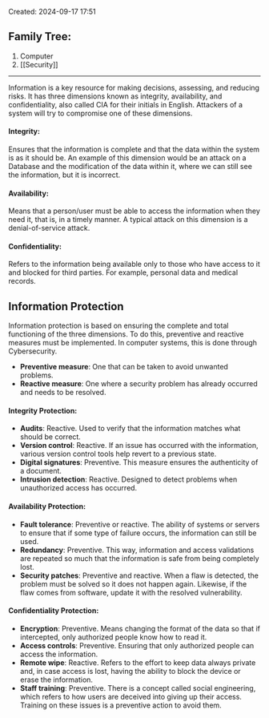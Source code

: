 Created: 2024-09-17 17:51
## Family Tree:
1. Computer
2. [[Security]]
-- -
Information is a key resource for making decisions, assessing, and reducing risks. It has three dimensions known as integrity, availability, and confidentiality, also called CIA for their initials in English. Attackers of a system will try to compromise one of these dimensions.
#### Integrity:
Ensures that the information is complete and that the data within the system is as it should be. An example of this dimension would be an attack on a Database and the modification of the data within it, where we can still see the information, but it is incorrect.
#### Availability:
Means that a person/user must be able to access the information when they need it, that is, in a timely manner. A typical attack on this dimension is a denial-of-service attack.
#### Confidentiality:
Refers to the information being available only to those who have access to it and blocked for third parties. For example, personal data and medical records.

## Information Protection
Information protection is based on ensuring the complete and total functioning of the three dimensions. To do this, preventive and reactive measures must be implemented. In computer systems, this is done through Cybersecurity.
- **Preventive measure**: One that can be taken to avoid unwanted problems.
- **Reactive measure**: One where a security problem has already occurred and needs to be resolved.
#### Integrity Protection:
- **Audits**: Reactive. Used to verify that the information matches what should be correct.
- **Version control**: Reactive. If an issue has occurred with the information, various version control tools help revert to a previous state.
- **Digital signatures**: Preventive. This measure ensures the authenticity of a document.
- **Intrusion detection**: Reactive. Designed to detect problems when unauthorized access has occurred.
#### Availability Protection:
- **Fault tolerance**: Preventive or reactive. The ability of systems or servers to ensure that if some type of failure occurs, the information can still be used.
- **Redundancy**: Preventive. This way, information and access validations are repeated so much that the information is safe from being completely lost.
- **Security patches**: Preventive and reactive. When a flaw is detected, the problem must be solved so it does not happen again. Likewise, if the flaw comes from software, update it with the resolved vulnerability.
#### Confidentiality Protection:
- **Encryption**: Preventive. Means changing the format of the data so that if intercepted, only authorized people know how to read it.
- **Access controls**: Preventive. Ensuring that only authorized people can access the information.
- **Remote wipe**: Reactive. Refers to the effort to keep data always private and, in case access is lost, having the ability to block the device or erase the information.
- **Staff training**: Preventive. There is a concept called social engineering, which refers to how users are deceived into giving up their access. Training on these issues is a preventive action to avoid them.